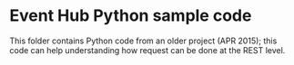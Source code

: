 # Event Hub Python sample code

This folder contains Python code from an older project (APR 2015);
this code can help understanding how request can be done at the REST level.
